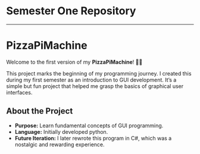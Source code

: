 # Semester One Repository 
---
# PizzaPiMachine

Welcome to the first version of my **PizzaPiMachine**! 🍕🔢

This project marks the beginning of my programming journey. I created this during my first semester as an introduction to GUI development. It’s a simple but fun project that helped me grasp the basics of graphical user interfaces.

## About the Project

- **Purpose:** Learn fundamental concepts of GUI programming.
- **Language:** Initially developed python.
- **Future Iteration:** I later rewrote this program in C#, which was a nostalgic and rewarding experience.

